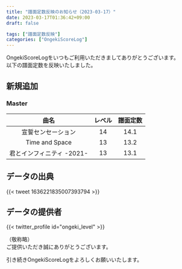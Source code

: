 ```yaml
---
title: "譜面定数反映のお知らせ（2023-03-17）"
date: 2023-03-17T01:36:42+09:00
draft: false

tags: ["譜面定数反映"]
categories: ["OngekiScoreLog"]
---
```


OngekiScoreLogをいつもご利用いただきましてありがとうございます。  
以下の譜面定数を反映いたしました。

<!--more-->

## 新規追加

<!-- ### Lunatic

| 曲名 | レベル | 譜面定数 |
|:-:|:-:|:-:| -->

### Master

| 曲名 | レベル | 譜面定数 |
|:-:|:-:|:-:|
| 宣誓センセーション | 14 | 14.1 |
| Time and Space | 13 | 13.2 |
| 君とインフィニティ -2021- | 13 | 13.1 |

<!-- ### Expert

| 曲名 | レベル | 譜面定数 |
|:-:|:-:|:-:| -->

## データの出典

{{< tweet 1636221835007393794 >}}

## データの提供者

{{< twitter_profile id="ongeki_level" >}}

<!-- （順不同　敬称略）   -->
（敬称略）  
ご提供いただき誠にありがとうございます。

引き続きOngekiScoreLogをよろしくお願いいたします。
